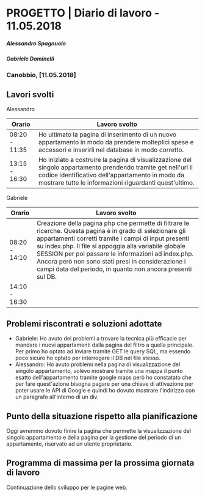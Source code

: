 # PROGETTO | Diario di lavoro - 11.05.2018
##### Alessandro Spagnuolo
##### Gabriele Dominelli
### Canobbio, [11.05.2018]

## Lavori svolti
Alessandro

|Orario        |Lavoro svolto                 |
|--------------|------------------------------|
|08:20 - 11:35 |Ho ultimato la pagina di inserimento di un nuovo appartamento in modo da prendere molteplici spese e accessori e inserirli nel database in modo corretto.|
|13:15 - 16:30 |Ho iniziato a costruire la pagina di visualizzazione del singolo appartamento prendendo tramite get nell'url il codice identificativo dell'appartamento in modo da mostrare tutte le informazioni riguardanti quest'ultimo.|

Gabriele

|Orario        |Lavoro svolto                 |
|--------------|------------------------------|
|08:20 - 14:10 |Creazione della pagina php che permette di filtrare le ricerche. Questa pagina è in grado di selezionare gli appartamenti corretti tramite i campi di input presenti su index.php. Il file si appoggia alla variabile globale SESSION per poi passare le informazioni ad index.php. Ancora però non sono stati presi in considerazione i campi data del periodo, in quanto non ancora presenti sul DB.|
|14:10 - 16:30 ||


##  Problemi riscontrati e soluzioni adottate
 - Gabriele: Ho avuto dei problemi a trovare la tecnica più efficacie per mandare i nuovi appartamenti dalla pagina del filtro a quella principale. Per primo ho optato ad inviare tramite GET le query SQL, ma essendo poco sicuro ho optato per interrogare il DB nel file stesso.
 - Alessandro: Ho avuto problemi nella pagina di visualizzazione del singolo appartamento, volevo mostrare tramite una mappa il punto esatto dell'appartamento tramite google maps però ho constatato che per fare quest'azione bisogna pagare per una chiave di attivazione per poter usare le API di Google e quindi ho dovuto mostrare l'indirizzo con un paragrafo all'interno di un div.

##  Punto della situazione rispetto alla pianificazione
Oggi avremmo dovuto finire la pagina che permette la visualizzazione del singolo appartamento e della pagina per la gestione del periodo di un appartamento, riservato ad un utente proprietario.


## Programma di massima per la prossima giornata di lavoro
Continuazione dello sviluppo per le pagine web.
